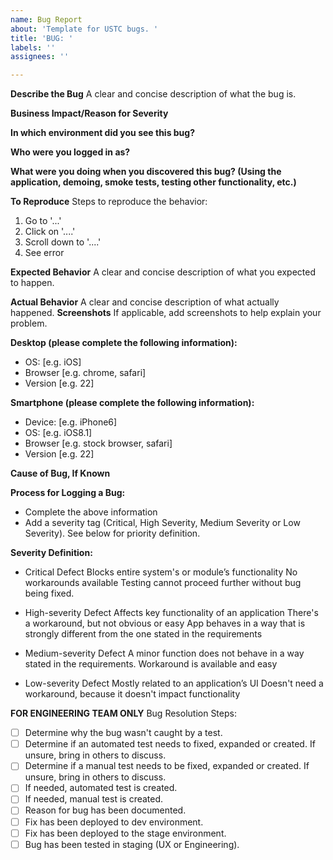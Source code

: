 ```yaml
---
name: Bug Report
about: 'Template for USTC bugs. '
title: 'BUG: '
labels: ''
assignees: ''

---
```


**Describe the Bug**
A clear and concise description of what the bug is.

**Business Impact/Reason for Severity**

**In which environment did you see this bug?**

**Who were you logged in as?**

**What were you doing when you discovered this bug? (Using the application, demoing, smoke tests, testing other functionality, etc.)**

**To Reproduce**
Steps to reproduce the behavior:
1. Go to '...'
2. Click on '....'
3. Scroll down to '....'
4. See error

**Expected Behavior**
A clear and concise description of what you expected to happen.

**Actual Behavior**
A clear and concise description of what actually happened.
**Screenshots**
If applicable, add screenshots to help explain your problem.

**Desktop (please complete the following information):**
 - OS: [e.g. iOS]
 - Browser [e.g. chrome, safari]
 - Version [e.g. 22]

**Smartphone (please complete the following information):**
 - Device: [e.g. iPhone6]
 - OS: [e.g. iOS8.1]
 - Browser [e.g. stock browser, safari]
 - Version [e.g. 22]

**Cause of Bug, If Known**


**Process for Logging a Bug:**
* Complete the above information
* Add a severity tag (Critical, High Severity, Medium Severity or Low Severity). See below for priority definition. 

**Severity Definition:**
* Critical Defect
Blocks entire system's or module’s functionality
No workarounds available
Testing cannot proceed further without bug being fixed.

* High-severity Defect
Affects key functionality of an application
There's a workaround, but not obvious or easy
App behaves in a way that is strongly different from the one stated in the requirements

* Medium-severity Defect
A minor function does not behave in a way stated in the requirements.
Workaround is available and easy

* Low-severity Defect
Mostly related to an application’s UI
Doesn't need a workaround, because it doesn't impact functionality

**FOR ENGINEERING TEAM ONLY**
Bug Resolution Steps:
 - [ ] Determine why the bug wasn't caught by a test. 
 - [ ] Determine if an automated test needs to fixed, expanded or created. If unsure, bring in others to discuss.
 - [ ] Determine if a manual test needs to be fixed, expanded or created. If unsure, bring in others to discuss.
 - [ ] If needed, automated test is created.
 - [ ] If needed, manual test is created.
 - [ ] Reason for bug has been documented.
 - [ ] Fix has been deployed to dev environment.
 - [ ] Fix has been deployed to the stage environment.
 - [ ] Bug has been tested in staging (UX or Engineering).
